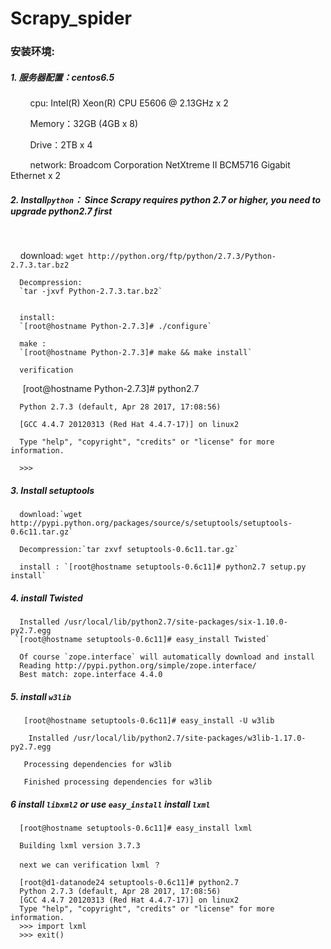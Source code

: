 # Scrapy_spider

### 安装环境:
 
##### 1. 服务器配置：centos6.5


          cpu: Intel(R) Xeon(R) CPU E5606 @ 2.13GHz x 2
          
          Memory：32GB (4GB x 8)
          
          Drive：2TB x 4
          
          network: Broadcom Corporation NetXtreme II BCM5716 Gigabit Ethernet x 2



##### 2.  Install`python`： Since Scrapy requires python 2.7 or higher, you need to upgrade python2.7 first
     
     
      download: 
      `wget http://python.org/ftp/python/2.7.3/Python-2.7.3.tar.bz2`
     
     
      Decompression:       
      `tar -jxvf Python-2.7.3.tar.bz2`
     
     
      install:    
      `[root@hostname Python-2.7.3]# ./configure`

      make :
      `[root@hostname Python-2.7.3]# make && make install`
     
      verification
     
     

      
      [root@hostname Python-2.7.3]# python2.7
      
      Python 2.7.3 (default, Apr 28 2017, 17:08:56)
      
      [GCC 4.4.7 20120313 (Red Hat 4.4.7-17)] on linux2
      
      Type "help", "copyright", "credits" or "license" for more information.
      
      >>>
     
#####   3. Install setuptools
   
      download:`wget http://pypi.python.org/packages/source/s/setuptools/setuptools-0.6c11.tar.gz`
     
      Decompression:`tar zxvf setuptools-0.6c11.tar.gz`

      install : `[root@hostname setuptools-0.6c11]# python2.7 setup.py install`

#####   4. install Twisted
   

      Installed /usr/local/lib/python2.7/site-packages/six-1.10.0-py2.7.egg  
     `[root@hostname setuptools-0.6c11]# easy_install Twisted`

      Of course `zope.interface` will automatically download and install
      Reading http://pypi.python.org/simple/zope.interface/
      Best match: zope.interface 4.4.0

   
   
#####   5.  install `w3lib`
       
       [root@hostname setuptools-0.6c11]# easy_install -U w3lib 

        Installed /usr/local/lib/python2.7/site-packages/w3lib-1.17.0-py2.7.egg
       
       Processing dependencies for w3lib
       
       Finished processing dependencies for w3lib
      

       
    
#####   6 install `libxml2` or use `easy_install` install `lxml`
    
      [root@hostname setuptools-0.6c11]# easy_install lxml
      
      Building lxml version 3.7.3
 
      next we can verification lxml ？

      [root@d1-datanode24 setuptools-0.6c11]# python2.7
      Python 2.7.3 (default, Apr 28 2017, 17:08:56)
      [GCC 4.4.7 20120313 (Red Hat 4.4.7-17)] on linux2
      Type "help", "copyright", "credits" or "license" for more information.
      >>> import lxml
      >>> exit()




    




     

                                        
  
  
